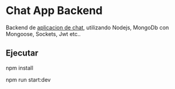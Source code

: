 # Chat App Backend

Backend de [aplicacion de chat](https://github.com/Picorete/chat_app), utilizando Nodejs, MongoDb con Mongoose, Sockets, Jwt etc..

## Ejecutar

npm install

npm run start:dev
